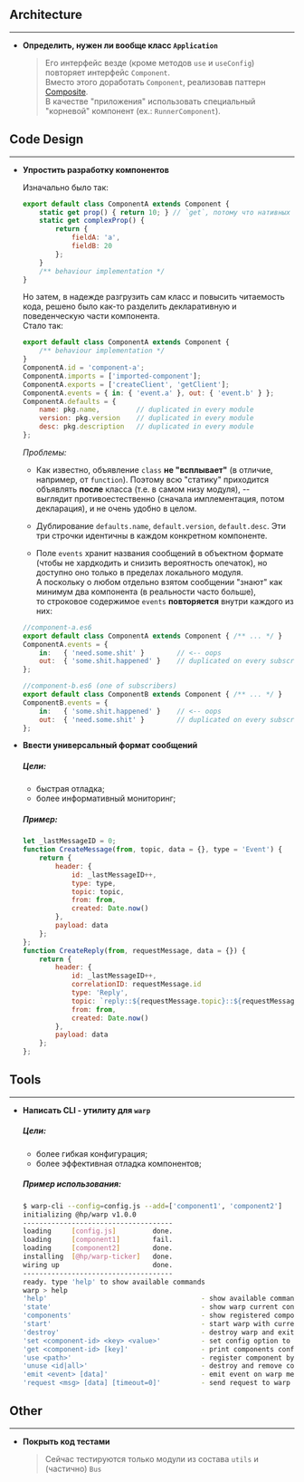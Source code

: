 ## Architecture
---

-   **Определить, нужен ли вообще класс `Application`**

    > Его интерфейс везде (кроме методов `use` и `useConfig`) повторяет интерфейс `Component`.  
    > Вместо этого доработать `Component`, реализовав паттерн [Composite](https://sourcemaking.com/design_patterns/composite).   
    > В качестве "приложения" использовать специальный "корневой" компонент (ex.: `RunnerComponent`).



## Code Design
---

-   **Упростить разработку компонентов**

    Изначально было так:
    
    ```javascript
    export default class ComponentA extends Component {
        static get prop() { return 10; } // `get`, потому что нативных статических полей -- пока нет
        static get complexProp() { 
            return {
                fieldA: 'a',
                fieldB: 20
            };
        }
        /** behaviour implementation */
    }  
    ```

    Но затем, в надежде разгрузить сам класс и повысить читаемость кода, решено было как-то разделить 
    декларативную и поведенческую части компонента.  
    Стало так:

    ```javascript
    export default class ComponentA extends Component {
        /** behaviour implementation */
    }    
    ComponentA.id = 'component-a';
    ComponentA.imports = ['imported-component'];
    ComponentA.exports = ['createClient', 'getClient'];
    ComponentA.events = { in: { 'event.a' }, out: { 'event.b' } };
    ComponentA.defaults = {
        name: pkg.name,         // duplicated in every module
        version: pkg.version    // duplicated in every module
        desc: pkg.description   // duplicated in every module
    };
    ```

    _Проблемы:_
    
    -   Как известно, объявление `class` **не "всплывает"** (в отличие, например, от `function`).
        Поэтому всю "статику" приходится объявлять **после** класса (т.е. в самом низу модуля), --  
        выглядит противоестественно (сначала имплементация, потом декларация), и не очень удобно в целом.
        
    -   Дублирование `defaults.name`, `default.version`, `default.desc`. Эти три строчки идентичны в каждом конкретном компоненте.
    
    -   Поле `events` хранит названия сообщений в объектном формате (чтобы не хардкодить и снизить вероятность опечаток), 
        но доступно оно только в пределах локального модуля.  
        А поскольку о любом отдельно взятом сообщении "знают" как минимум два компонента (в реальности часто больше),  
        то строковое содержимое `events` **повторяется** внутри каждого из них:
        
    ```javascript
    //component-a.es6
    export default class ComponentA extends Component { /** ... */ }
    ComponentA.events = {
        in:   { 'need.some.shit' }        // <-- oops
        out:  { 'some.shit.happened' }    // duplicated on every subscriber
    };
    ```
    
    ```javascript
    //component-b.es6 (one of subscribers)
    export default class ComponentB extends Component { /** ... */ }
    ComponentB.events = {
        in:   { 'some.shit.happened' }    // <-- oops
        out:  { 'need.some.shit' }        // duplicated on every subscriber
    };
    ```


-   **Ввести универсальный формат сообщений**

    ##### Цели:

    -  быстрая отладка;
    -  более информативный мониторинг;
   
    ##### Пример:

    ```javascript
    let _lastMessageID = 0;
    function CreateMessage(from, topic, data = {}, type = 'Event') {
        return {
            header: {
                id: _lastMessageID++,
                type: type,
                topic: topic,
                from: from,
                created: Date.now()
            },
            payload: data
        };
    };        
    function CreateReply(from, requestMessage, data = {}) {
        return {
            header: {
                id: _lastMessageID++,
                correlationID: requestMessage.id
                type: 'Reply',
                topic: `reply::${requestMessage.topic}::${requestMessage.id}`,
                from: from,
                created: Date.now()
            },
            payload: data
        };
    };
    ```



## Tools
---

-   **Написать CLI - утилиту для `warp`**

    ##### Цели:

    - более гибкая конфигурация;
    - более эффективная отладка компонентов;

    ##### Пример использования:
    
    ```bash
    $ warp-cli --config=config.js --add=['component1', 'component2']
    initializing @hp/warp v1.0.0
    -------------------------------------
    loading     [config.js]         done.
    loading     [component1]        fail.
    loading     [component2]        done.
    installing  [@hp/warp-ticker]   done.
    wiring up                       done.
    -------------------------------------
    ready. type 'help' to show available commands
    warp > help
    'help'                                      - show available commands
    'state'                                     - show warp current configuration and state
    'components'                                - show registered components
    'start'                                     - start warp with current configuration loaded
    'destroy'                                   - destroy warp and exit
    'set <component-id> <key> <value>'          - set config option to component
    'get <component-id> [key]'                  - print components config option(-s)
    'use <path>'                                - register component by module path
    'unuse <id|all>'                            - destroy and remove component(-s) from warp
    'emit <event> [data]'                       - emit event on warp message bus
    'request <msg> [data] [timeout=0]'          - send request to warp message bus, and print result    
    ```



## Other
---

-   **Покрыть код тестами**
    > Сейчас тестируются только модули из состава `utils` и (частично) `Bus`
